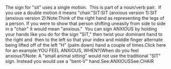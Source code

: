 The sign for "sit" uses a single motion.  This is part of a noun/verb pair.  If you use a double
motion it means "chair."SIT:SIT (anxious version 1):SIT (anxious version 2):Note:Think of the right hand as representing the legs of a person. If you 
were to show that person shifting uneasily from side to side in a "chair" it 
would mean "anxious."  You can sign ANXIOUS by holding your hands like 
you do for the sign "SIT," then twist your dominant hand to the right and  
then to the left so that your index and middle finger alternate being lifted off 
of the left "H" (palm down) hand a couple of times.Click here for an example:YOU FEEL ANXIOUS, WHEN?(When do you feel anxious?)Note: A "small animal sitting" would not use the traditional "SIT" sign. Instead 
you would use a "bent-V" hand.See:ANXIOUSSee:CHAIR